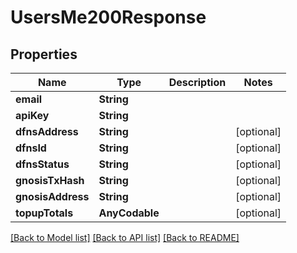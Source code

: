 # UsersMe200Response

## Properties
Name | Type | Description | Notes
------------ | ------------- | ------------- | -------------
**email** | **String** |  | 
**apiKey** | **String** |  | 
**dfnsAddress** | **String** |  | [optional] 
**dfnsId** | **String** |  | [optional] 
**dfnsStatus** | **String** |  | [optional] 
**gnosisTxHash** | **String** |  | [optional] 
**gnosisAddress** | **String** |  | [optional] 
**topupTotals** | **AnyCodable** |  | [optional] 

[[Back to Model list]](../README.md#documentation-for-models) [[Back to API list]](../README.md#documentation-for-api-endpoints) [[Back to README]](../README.md)


